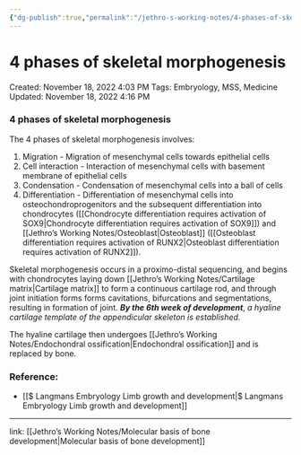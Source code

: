 ```yaml
---
{"dg-publish":true,"permalink":"/jethro-s-working-notes/4-phases-of-skeletal-morphogenesis/","dgPassFrontmatter":true}
---
```



# 4 phases of skeletal morphogenesis

Created: November 18, 2022 4:03 PM
Tags: Embryology, MSS, Medicine
Updated: November 18, 2022 4:16 PM

### 4 phases of skeletal morphogenesis

The 4 phases of skeletal morphogenesis involves:

1. Migration - Migration of mesenchymal cells towards epithelial cells
2. Cell interaction - Interaction of mesenchymal cells with basement membrane of epithelial cells
3. Condensation - Condensation of mesenchymal cells into a ball of cells
4. Differentiation - Differentiation of mesenchymal cells into osteochondroprogenitors and the subsequent differentiation into chondrocytes ([[Chondrocyte differentiation requires activation of SOX9\|Chondrocyte differentiation requires activation of SOX9]]) and [[Jethro’s Working Notes/Osteoblast\|Osteoblast]] ([[Osteoblast differentiation requires activation of RUNX2\|Osteoblast differentiation requires activation of RUNX2]]).

Skeletal morphogenesis occurs in a proximo-distal sequencing, and begins with chondrocytes laying down [[Jethro’s Working Notes/Cartilage matrix\|Cartilage matrix]] to form a continuous cartilage rod, and through joint initiation forms forms cavitations, bifurcations and segmentations, resulting in formation of joint. *******************By the 6th week of development*******************, *a hyaline cartilage template of the appendicular skeleton is established.*

The hyaline cartilage then undergoes [[Jethro’s Working Notes/Endochondral ossification\|Endochondral ossification]] and is replaced by bone.

### Reference:

- [[$ Langmans Embryology  Limb growth and development\|$ Langmans Embryology  Limb growth and development]]

---

link: [[Jethro’s Working Notes/Molecular basis of bone development\|Molecular basis of bone development]]